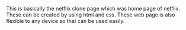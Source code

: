 This is basically the netflix clone page which was home page of netflix. These can be created by using html and css. These web page is also flexible to any device so that can be used easily.
